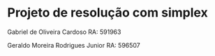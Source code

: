 # Projeto de resolução com simplex

Gabriel de Oliveira Cardoso RA: 591963

Geraldo Moreira Rodrigues Junior RA: 596507
